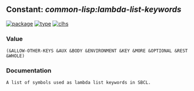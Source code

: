 ## Constant: ***common-lisp:lambda-list-keywords***
[![package](https://img.shields.io/badge/Package-COMMON--LISP-5f9ea0.svg?style=social&colorA=999999)](../) [![type](https://img.shields.io/badge/Type-Constant-5f9ea0.svg?style=social&colorA=999999)](../#constant) [![clhs](https://img.shields.io/badge/CLHS-LAMBDA--LIST--KEYWORDS-5f9ea0.svg?style=social&colorA=999999)](http://www.lispworks.com/documentation/HyperSpec/Body/v_lambda.htm) 
### Value
```
(&ALLOW-OTHER-KEYS &AUX &BODY &ENVIRONMENT &KEY &MORE &OPTIONAL &REST &WHOLE)
```
### Documentation
```
A list of symbols used as lambda list keywords in SBCL.
```

